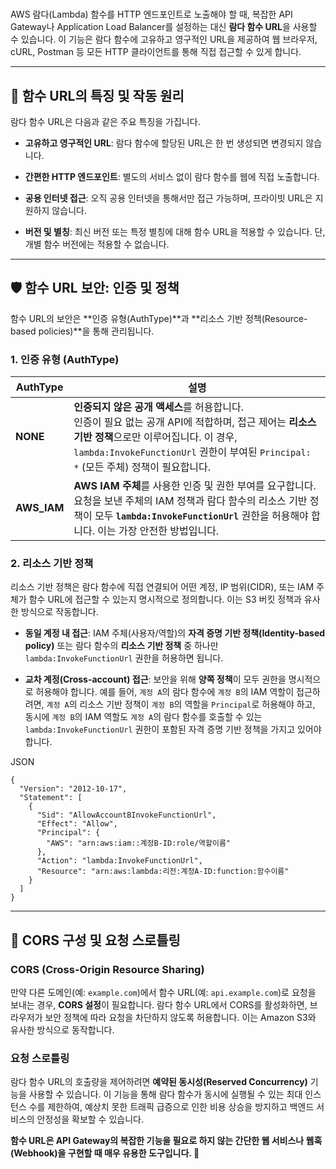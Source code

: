 # 

AWS 람다(Lambda) 함수를 HTTP 엔드포인트로 노출해야 할 때, 복잡한 API Gateway나 Application Load Balancer를 설정하는 대신 **람다 함수 URL**을 사용할 수 있습니다. 이 기능은 람다 함수에 고유하고 영구적인 URL을 제공하여 웹 브라우저, cURL, Postman 등 모든 HTTP 클라이언트를 통해 직접 접근할 수 있게 합니다.

---

## 🔗 함수 URL의 특징 및 작동 원리

람다 함수 URL은 다음과 같은 주요 특징을 가집니다.

- **고유하고 영구적인 URL**: 람다 함수에 할당된 URL은 한 번 생성되면 변경되지 않습니다.
    
- **간편한 HTTP 엔드포인트**: 별도의 서비스 없이 람다 함수를 웹에 직접 노출합니다.
    
- **공용 인터넷 접근**: 오직 공용 인터넷을 통해서만 접근 가능하며, 프라이빗 URL은 지원하지 않습니다.
    
- **버전 및 별칭**: 최신 버전 또는 특정 별칭에 대해 함수 URL을 적용할 수 있습니다. 단, 개별 함수 버전에는 적용할 수 없습니다.
    

---

## 🛡️ 함수 URL 보안: 인증 및 정책

함수 URL의 보안은 **인증 유형(AuthType)**과 **리소스 기반 정책(Resource-based policies)**을 통해 관리됩니다.

### 1. **인증 유형 (AuthType)**

|AuthType|설명|
|---|---|
|**NONE**|**인증되지 않은 공개 액세스**를 허용합니다. <br>인증이 필요 없는 공개 API에 적합하며, 접근 제어는 **리소스 기반 정책**으로만 이루어집니다. 이 경우, `lambda:InvokeFunctionUrl` 권한이 부여된 `Principal: *` (모든 주체) 정책이 필요합니다.|
|**AWS_IAM**|**AWS IAM 주체**를 사용한 인증 및 권한 부여를 요구합니다. <br>요청을 보낸 주체의 IAM 정책과 람다 함수의 리소스 기반 정책이 모두 **`lambda:InvokeFunctionUrl`** 권한을 허용해야 합니다. 이는 가장 안전한 방법입니다.|

### 2. **리소스 기반 정책**

리소스 기반 정책은 람다 함수에 직접 연결되어 어떤 계정, IP 범위(CIDR), 또는 IAM 주체가 함수 URL에 접근할 수 있는지 명시적으로 정의합니다. 이는 S3 버킷 정책과 유사한 방식으로 작동합니다.

- **동일 계정 내 접근**: IAM 주체(사용자/역할)의 **자격 증명 기반 정책(Identity-based policy)** 또는 람다 함수의 **리소스 기반 정책** 중 하나만 `lambda:InvokeFunctionUrl` 권한을 허용하면 됩니다.
    
- **교차 계정(Cross-account) 접근**: 보안을 위해 **양쪽 정책**이 모두 권한을 명시적으로 허용해야 합니다. 예를 들어, `계정 A`의 람다 함수에 `계정 B`의 IAM 역할이 접근하려면, `계정 A`의 리소스 기반 정책이 `계정 B`의 역할을 `Principal`로 허용해야 하고, 동시에 `계정 B`의 IAM 역할도 `계정 A`의 람다 함수를 호출할 수 있는 `lambda:InvokeFunctionUrl` 권한이 포함된 자격 증명 기반 정책을 가지고 있어야 합니다.
    

JSON

```
{
  "Version": "2012-10-17",
  "Statement": [
    {
      "Sid": "AllowAccountBInvokeFunctionUrl",
      "Effect": "Allow",
      "Principal": {
        "AWS": "arn:aws:iam::계정B-ID:role/역할이름"
      },
      "Action": "lambda:InvokeFunctionUrl",
      "Resource": "arn:aws:lambda:리전:계정A-ID:function:함수이름"
    }
  ]
}
```

---

## 🤝 CORS 구성 및 요청 스로틀링

### **CORS (Cross-Origin Resource Sharing)**

만약 다른 도메인(예: `example.com`)에서 함수 URL(예: `api.example.com`)로 요청을 보내는 경우, **CORS 설정**이 필요합니다. 람다 함수 URL에서 CORS를 활성화하면, 브라우저가 보안 정책에 따라 요청을 차단하지 않도록 허용합니다. 이는 Amazon S3와 유사한 방식으로 동작합니다.

### **요청 스로틀링**

람다 함수 URL의 호출량을 제어하려면 **예약된 동시성(Reserved Concurrency)** 기능을 사용할 수 있습니다. 이 기능을 통해 람다 함수가 동시에 실행될 수 있는 최대 인스턴스 수를 제한하여, 예상치 못한 트래픽 급증으로 인한 비용 상승을 방지하고 백엔드 서비스의 안정성을 확보할 수 있습니다.

**함수 URL은 API Gateway의 복잡한 기능을 필요로 하지 않는 간단한 웹 서비스나 웹훅(Webhook)을 구현할 때 매우 유용한 도구입니다. 🚀**